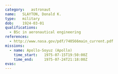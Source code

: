 ```yaml
---
category:	astronaut
name:	SLAYTON, Donald K.
type:	military
dob:	1924-03-01
qualifications:
  - BSc in aeronautical engineering
references:
  - http://www.nasa.gov/pdf/740566main_current.pdf
missions:
  - name: Apollo-Soyuz (Apollo)
    time_start:   1975-07-15T19:50:00Z
    time_end:     1975-07-24T21:18:00Z
evas:
---
```

